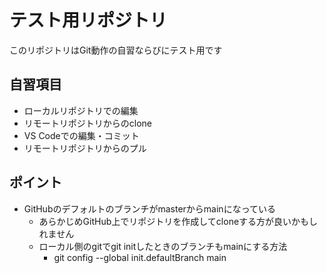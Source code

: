 # テスト用リポジトリ

このリポジトリはGit動作の自習ならびにテスト用です

## 自習項目

- ローカルリポジトリでの編集
- リモートリポジトリからのclone
- VS Codeでの編集・コミット
- リモートリポジトリからのプル
## ポイント

- GitHubのデフォルトのブランチがmasterからmainになっている
  - あらかじめGitHub上でリポジトリを作成してcloneする方が良いかもしれません
  - ローカル側のgitでgit initしたときのブランチもmainにする方法
    - git config --global init.defaultBranch main

